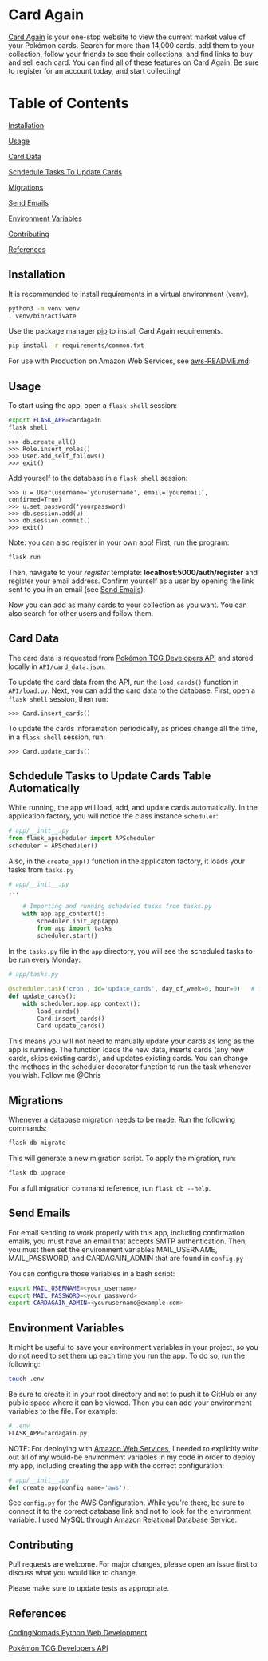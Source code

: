 # Card Again

[Card Again](http://www.cardagain.net/) is your one-stop website to view the current market value of your Pokémon cards. Search for more than 14,000 cards, add them to your collection, follow your friends to see their collections, and find links to buy and sell each card. You can find all of these features on Card Again. Be sure to register for an account today, and start collecting!

# Table of Contents
[Installation](#installation)

[Usage](#usage)

[Card Data](#card-data)

[Schdedule Tasks To Update Cards](#schdedule-tasks-to-update-cards-table-automatically)

[Migrations](#migrations)

[Send Emails](#send-emails)

[Environment Variables](#environment-variables)

[Contributing](#contributing)

[References](#references)



## Installation

It is  recommended to install requirements in a virtual environment (venv).
```bash
python3 -m venv venv
. venv/bin/activate
```
Use the package manager [pip](https://pip.pypa.io/en/stable/) to install Card Again requirements.

```bash
pip install -r requirements/common.txt
```

For use with Production on Amazon Web Services, see [aws-README.md](https://github.com/csulva/Card-Again/blob/main/aws-README.md):



## Usage
To start using the app, open a ```flask shell``` session:
```bash
export FLASK_APP=cardagain
flask shell
```
```shell
>>> db.create_all()
>>> Role.insert_roles()
>>> User.add_self_follows()
>>> exit()
```
Add yourself to the database in a ```flask shell``` session:

```shell
>>> u = User(username='yourusername', email='youremail', confirmed=True)
>>> u.set_password('yourpassword)
>>> db.session.add(u)
>>> db.session.commit()
>>> exit()
```
Note: you can also register in your own app!
First, run the program:

```bash
flask run
```
Then, navigate to your *register* template: __localhost:5000/auth/register__ and register your email address. Confirm yourself as a user by opening the link sent to you in an email (see [Send Emails](#send-emails)).

Now you can add as many cards to your collection as you want. You can also search for other users and follow them. 

## Card Data

The card data is requested from [Pokémon TCG Developers API](https://pokemontcg.io/) and stored locally in ```API/card_data.json```.

To update the card data from the API, run the ```load_cards()``` function in ```API/load.py```.
Next, you can add the card data to the database.
First, open a ```flask shell``` session, then run:

```shell
>>> Card.insert_cards()
```

To update the cards inforamation periodically, as prices change all the time, in a ```flask shell``` session, run:
```shell
>>> Card.update_cards()
```
## Schdedule Tasks to Update Cards Table Automatically

While running, the app will load, add, and update cards automatically. In the application factory, you will notice the class instance ```scheduler```:
```python
# app/__init__.py
from flask_apscheduler import APScheduler
scheduler = APScheduler()
```
Also, in the ```create_app()``` function in the applicaton factory, it loads your tasks from ```tasks.py```
```python
# app/__init__.py
...

    # Importing and running scheduled tasks from tasks.py
    with app.app_context():
        scheduler.init_app(app)
        from app import tasks
        scheduler.start()
```
In the ```tasks.py``` file in the ```app``` directory, you will see the scheduled tasks to be run every Monday:

```python
# app/tasks.py

@scheduler.task('cron', id='update_cards', day_of_week=0, hour=0)   # for day_of_week, 0 is Monday
def update_cards():
    with scheduler.app.app_context():
        load_cards()
        Card.insert_cards()
        Card.update_cards()
```
This means you will not need to manually update your cards as long as the app is running. The function loads the new data, inserts cards (any new cards, skips existing cards), and updates existing cards. You can change the methods in the scheduler decorator function to run the task whenever you wish. Follow me @Chris

## Migrations
Whenever a database migration needs to be made. Run the following commands:
```bash
flask db migrate
```
This will generate a new migration script. To apply the migration, run:
```bash
flask db upgrade
```

For a full migration command reference, run ```flask db --help```.

## Send Emails

For email sending to work properly with this app, including confirmation emails, you must have an email that accepts SMTP authentication. Then, you must then set the environment variables MAIL_USERNAME, MAIL_PASSWORD, and CARDAGAIN_ADMIN that are found in ```config.py```

You can configure those variables in a bash script:

```bash
export MAIL_USERNAME=<your_username>
export MAIL_PASSWORD=<your_password>
export CARDAGAIN_ADMIN=<yourusername@example.com>
```
## Environment Variables

It might be useful to save your environment variables in your project, so you do not need to set them up each time you run the app. To do so, run the following:

```bash
touch .env
```
Be sure to create it in your root directory and not to push it to GitHub or any public space where it can be viewed. Then you can add your environment variables to the file. For example:
```python
# .env
FLASK_APP=cardagain.py
```

NOTE: For deploying with [Amazon Web Services](https://aws.amazon.com/), I needed to explicitly write out all of my would-be environment variables in my code in order to deploy my app, including creating the app with the correct configuration:
```python
# app/__init__.py
def create_app(config_name='aws'):
```
See ```config.py``` for the AWS Configuration. While you're there, be sure to connect it to the correct database link and not to look for the environment variable. I used MySQL through [Amazon Relational Database Service](https://aws.amazon.com/rds/).

## Contributing
Pull requests are welcome. For major changes, please open an issue first to discuss what you would like to change.

Please make sure to update tests as appropriate.

## References
[CodingNomads Python Web Development](https://codingnomads.co/career-track/professional-python-web-development-course)

[Pokémon TCG Developers API](https://pokemontcg.io/)
